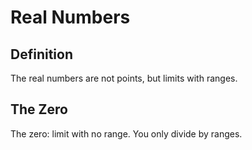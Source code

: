 # Real Numbers

## Definition

The real numbers are not points, but limits with ranges.

## The Zero

The zero: limit with no range. You only divide by ranges.
